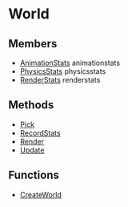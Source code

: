 # World #

## Members ##
- [AnimationStats](CPP_AnimationStats.md) animationstats
- [PhysicsStats](CPP_PhysicsStats.md) physicsstats
- [RenderStats](CPP_RenderStats.md) renderstats

## Methods ##
- [Pick](CPP_World_Pick_32f.md)
- [RecordStats](CPP_World_RecordStats.md)
- [Render](CPP_World_Render.md)
- [Update](CPP_World_Update.md)

## Functions ##
- [CreateWorld](CPP_CreateWorld.md)
